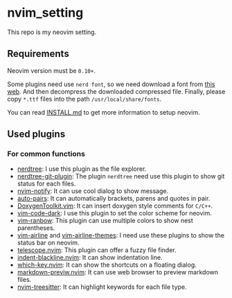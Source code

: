 # nvim_setting
This repo is my neovim setting.

## Requirements
Neovim version must be `0.10+`. 

Some plugins need use `nerd font`, so we need download a font from [this web](https://www.nerdfonts.com/font-downloads). And then decompress the downloaded compressed file. Finally, please copy `*.ttf` files into the path `/usr/local/share/fonts`.

You can read [INSTALL.md](./INSTALL.md) to get more information to setup neovim.

## Used plugins
### For common functions
* [nerdtree](https://github.com/preservim/nerdtree.git): I use this plugin as the file explorer. 
* [nerdtree-git-plugin](https://github.com/Xuyuanp/nerdtree-git-plugin.git): The plugin `nerdtree` need use this plugin to show git status for each files.
* [nvim-notify](https://github.com/rcarriga/nvim-notify.git): It can use cool dialog to show message. 
* [auto-pairs](https://github.com/jiangmiao/auto-pairs.git): It can automatically brackets, parens and quotes in pair.
* [DoxygenToolkit.vim](https://github.com/vim-scripts/DoxygenToolkit.vim.git): It can insert doxygen style comments for `C/C++`.
* [vim-code-dark](https://github.com/tomasiser/vim-code-dark.git): I use this plugin to set the color scheme for neovim.
* [vim-ranbow](https://github.com/frazrepo/vim-rainbow.git): This plugin can use multiple colors to show nest parentheses.
* [vim-airline](https://github.com/vim-airline/vim-airline.git) and [vim-airline-themes](https://github.com/vim-airline/vim-airline-themes.git): I need use these plugins to show the status bar on neovim. 
* [telescope.nvim](https://github.com/nvim-telescope/telescope.nvim.git): This plugin can offer a fuzzy file finder. 
* [indent-blackline.nvim](https://github.com/lukas-reineke/indent-blankline.nvim.git): It can show indentation line.
* [which-key.nvim](https://github.com/folke/which-key.nvim.git): It can show the shortcuts on a floating dialog.
* [markdown-previw.nvim](https://github.com/iamcco/markdown-preview.nvim.git): It can use web browser to preview markdown files.
* [nvim-treesitter](https://github.com/nvim-treesitter/nvim-treesitter.git): It can highlight keywords for each file type.


